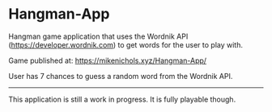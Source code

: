 # Hangman-App
Hangman game application that uses the Wordnik API (https://developer.wordnik.com) to get words for the user to play with.

Game published at: https://mikenichols.xyz/Hangman-App/

User has 7 chances to guess a random word from the Wordnik API.

<hr>

This application is still a work in progress. It is fully playable though.
